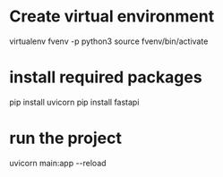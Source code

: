 # Create virtual environment
virtualenv fvenv -p python3
source fvenv/bin/activate

# install required packages
pip install uvicorn
pip install fastapi

# run the project
uvicorn main:app --reload
